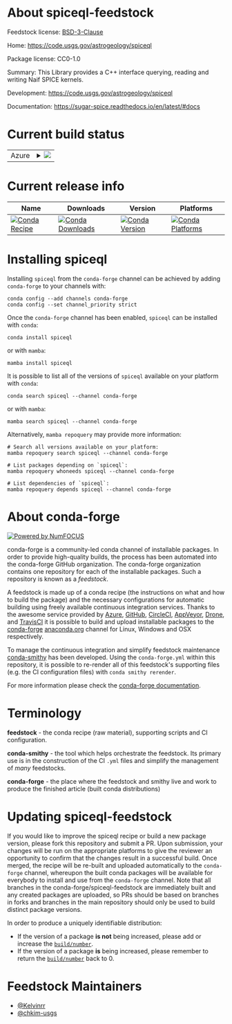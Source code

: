 About spiceql-feedstock
=======================

Feedstock license: [BSD-3-Clause](https://github.com/conda-forge/spiceql-feedstock/blob/main/LICENSE.txt)

Home: https://code.usgs.gov/astrogeology/spiceql

Package license: CC0-1.0

Summary: This Library provides a C++ interface querying, reading and writing Naif SPICE kernels.

Development: https://code.usgs.gov/astrogeology/spiceql

Documentation: https://sugar-spice.readthedocs.io/en/latest/#docs

Current build status
====================


<table>
    
  <tr>
    <td>Azure</td>
    <td>
      <details>
        <summary>
          <a href="https://dev.azure.com/conda-forge/feedstock-builds/_build/latest?definitionId=21287&branchName=main">
            <img src="https://dev.azure.com/conda-forge/feedstock-builds/_apis/build/status/spiceql-feedstock?branchName=main">
          </a>
        </summary>
        <table>
          <thead><tr><th>Variant</th><th>Status</th></tr></thead>
          <tbody><tr>
              <td>linux_64_python3.10.____cpython</td>
              <td>
                <a href="https://dev.azure.com/conda-forge/feedstock-builds/_build/latest?definitionId=21287&branchName=main">
                  <img src="https://dev.azure.com/conda-forge/feedstock-builds/_apis/build/status/spiceql-feedstock?branchName=main&jobName=linux&configuration=linux%20linux_64_python3.10.____cpython" alt="variant">
                </a>
              </td>
            </tr><tr>
              <td>linux_64_python3.11.____cpython</td>
              <td>
                <a href="https://dev.azure.com/conda-forge/feedstock-builds/_build/latest?definitionId=21287&branchName=main">
                  <img src="https://dev.azure.com/conda-forge/feedstock-builds/_apis/build/status/spiceql-feedstock?branchName=main&jobName=linux&configuration=linux%20linux_64_python3.11.____cpython" alt="variant">
                </a>
              </td>
            </tr><tr>
              <td>linux_64_python3.12.____cpython</td>
              <td>
                <a href="https://dev.azure.com/conda-forge/feedstock-builds/_build/latest?definitionId=21287&branchName=main">
                  <img src="https://dev.azure.com/conda-forge/feedstock-builds/_apis/build/status/spiceql-feedstock?branchName=main&jobName=linux&configuration=linux%20linux_64_python3.12.____cpython" alt="variant">
                </a>
              </td>
            </tr><tr>
              <td>linux_64_python3.9.____cpython</td>
              <td>
                <a href="https://dev.azure.com/conda-forge/feedstock-builds/_build/latest?definitionId=21287&branchName=main">
                  <img src="https://dev.azure.com/conda-forge/feedstock-builds/_apis/build/status/spiceql-feedstock?branchName=main&jobName=linux&configuration=linux%20linux_64_python3.9.____cpython" alt="variant">
                </a>
              </td>
            </tr><tr>
              <td>osx_64_python3.10.____cpython</td>
              <td>
                <a href="https://dev.azure.com/conda-forge/feedstock-builds/_build/latest?definitionId=21287&branchName=main">
                  <img src="https://dev.azure.com/conda-forge/feedstock-builds/_apis/build/status/spiceql-feedstock?branchName=main&jobName=osx&configuration=osx%20osx_64_python3.10.____cpython" alt="variant">
                </a>
              </td>
            </tr><tr>
              <td>osx_64_python3.11.____cpython</td>
              <td>
                <a href="https://dev.azure.com/conda-forge/feedstock-builds/_build/latest?definitionId=21287&branchName=main">
                  <img src="https://dev.azure.com/conda-forge/feedstock-builds/_apis/build/status/spiceql-feedstock?branchName=main&jobName=osx&configuration=osx%20osx_64_python3.11.____cpython" alt="variant">
                </a>
              </td>
            </tr><tr>
              <td>osx_64_python3.12.____cpython</td>
              <td>
                <a href="https://dev.azure.com/conda-forge/feedstock-builds/_build/latest?definitionId=21287&branchName=main">
                  <img src="https://dev.azure.com/conda-forge/feedstock-builds/_apis/build/status/spiceql-feedstock?branchName=main&jobName=osx&configuration=osx%20osx_64_python3.12.____cpython" alt="variant">
                </a>
              </td>
            </tr><tr>
              <td>osx_64_python3.9.____cpython</td>
              <td>
                <a href="https://dev.azure.com/conda-forge/feedstock-builds/_build/latest?definitionId=21287&branchName=main">
                  <img src="https://dev.azure.com/conda-forge/feedstock-builds/_apis/build/status/spiceql-feedstock?branchName=main&jobName=osx&configuration=osx%20osx_64_python3.9.____cpython" alt="variant">
                </a>
              </td>
            </tr>
          </tbody>
        </table>
      </details>
    </td>
  </tr>
</table>

Current release info
====================

| Name | Downloads | Version | Platforms |
| --- | --- | --- | --- |
| [![Conda Recipe](https://img.shields.io/badge/recipe-spiceql-green.svg)](https://anaconda.org/conda-forge/spiceql) | [![Conda Downloads](https://img.shields.io/conda/dn/conda-forge/spiceql.svg)](https://anaconda.org/conda-forge/spiceql) | [![Conda Version](https://img.shields.io/conda/vn/conda-forge/spiceql.svg)](https://anaconda.org/conda-forge/spiceql) | [![Conda Platforms](https://img.shields.io/conda/pn/conda-forge/spiceql.svg)](https://anaconda.org/conda-forge/spiceql) |

Installing spiceql
==================

Installing `spiceql` from the `conda-forge` channel can be achieved by adding `conda-forge` to your channels with:

```
conda config --add channels conda-forge
conda config --set channel_priority strict
```

Once the `conda-forge` channel has been enabled, `spiceql` can be installed with `conda`:

```
conda install spiceql
```

or with `mamba`:

```
mamba install spiceql
```

It is possible to list all of the versions of `spiceql` available on your platform with `conda`:

```
conda search spiceql --channel conda-forge
```

or with `mamba`:

```
mamba search spiceql --channel conda-forge
```

Alternatively, `mamba repoquery` may provide more information:

```
# Search all versions available on your platform:
mamba repoquery search spiceql --channel conda-forge

# List packages depending on `spiceql`:
mamba repoquery whoneeds spiceql --channel conda-forge

# List dependencies of `spiceql`:
mamba repoquery depends spiceql --channel conda-forge
```


About conda-forge
=================

[![Powered by
NumFOCUS](https://img.shields.io/badge/powered%20by-NumFOCUS-orange.svg?style=flat&colorA=E1523D&colorB=007D8A)](https://numfocus.org)

conda-forge is a community-led conda channel of installable packages.
In order to provide high-quality builds, the process has been automated into the
conda-forge GitHub organization. The conda-forge organization contains one repository
for each of the installable packages. Such a repository is known as a *feedstock*.

A feedstock is made up of a conda recipe (the instructions on what and how to build
the package) and the necessary configurations for automatic building using freely
available continuous integration services. Thanks to the awesome service provided by
[Azure](https://azure.microsoft.com/en-us/services/devops/), [GitHub](https://github.com/),
[CircleCI](https://circleci.com/), [AppVeyor](https://www.appveyor.com/),
[Drone](https://cloud.drone.io/welcome), and [TravisCI](https://travis-ci.com/)
it is possible to build and upload installable packages to the
[conda-forge](https://anaconda.org/conda-forge) [anaconda.org](https://anaconda.org/)
channel for Linux, Windows and OSX respectively.

To manage the continuous integration and simplify feedstock maintenance
[conda-smithy](https://github.com/conda-forge/conda-smithy) has been developed.
Using the ``conda-forge.yml`` within this repository, it is possible to re-render all of
this feedstock's supporting files (e.g. the CI configuration files) with ``conda smithy rerender``.

For more information please check the [conda-forge documentation](https://conda-forge.org/docs/).

Terminology
===========

**feedstock** - the conda recipe (raw material), supporting scripts and CI configuration.

**conda-smithy** - the tool which helps orchestrate the feedstock.
                   Its primary use is in the construction of the CI ``.yml`` files
                   and simplify the management of *many* feedstocks.

**conda-forge** - the place where the feedstock and smithy live and work to
                  produce the finished article (built conda distributions)


Updating spiceql-feedstock
==========================

If you would like to improve the spiceql recipe or build a new
package version, please fork this repository and submit a PR. Upon submission,
your changes will be run on the appropriate platforms to give the reviewer an
opportunity to confirm that the changes result in a successful build. Once
merged, the recipe will be re-built and uploaded automatically to the
`conda-forge` channel, whereupon the built conda packages will be available for
everybody to install and use from the `conda-forge` channel.
Note that all branches in the conda-forge/spiceql-feedstock are
immediately built and any created packages are uploaded, so PRs should be based
on branches in forks and branches in the main repository should only be used to
build distinct package versions.

In order to produce a uniquely identifiable distribution:
 * If the version of a package **is not** being increased, please add or increase
   the [``build/number``](https://docs.conda.io/projects/conda-build/en/latest/resources/define-metadata.html#build-number-and-string).
 * If the version of a package **is** being increased, please remember to return
   the [``build/number``](https://docs.conda.io/projects/conda-build/en/latest/resources/define-metadata.html#build-number-and-string)
   back to 0.

Feedstock Maintainers
=====================

* [@Kelvinrr](https://github.com/Kelvinrr/)
* [@chkim-usgs](https://github.com/chkim-usgs/)

